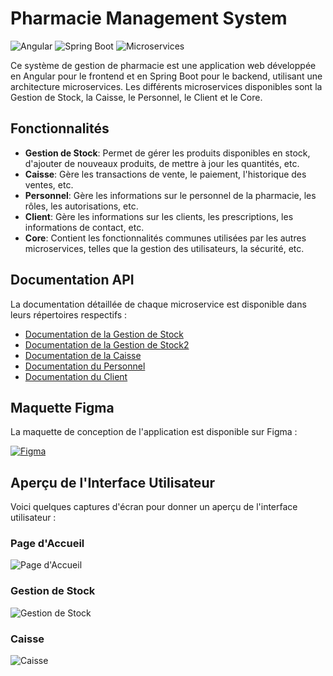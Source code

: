 # Pharmacie Management System

![Angular](https://img.shields.io/badge/Frontend-Angular-red.svg)
![Spring Boot](https://img.shields.io/badge/Backend-Spring%20Boot-brightgreen.svg)
![Microservices](https://img.shields.io/badge/Architecture-Microservices-blue.svg)

Ce système de gestion de pharmacie est une application web développée en Angular pour le frontend et en Spring Boot pour le backend, utilisant une architecture microservices. Les différents microservices disponibles sont la Gestion de Stock, la Caisse, le Personnel, le Client et le Core.

## Fonctionnalités

- **Gestion de Stock**: Permet de gérer les produits disponibles en stock, d'ajouter de nouveaux produits, de mettre à jour les quantités, etc.
- **Caisse**: Gère les transactions de vente, le paiement, l'historique des ventes, etc.
- **Personnel**: Gère les informations sur le personnel de la pharmacie, les rôles, les autorisations, etc.
- **Client**: Gère les informations sur les clients, les prescriptions, les informations de contact, etc.
- **Core**: Contient les fonctionnalités communes utilisées par les autres microservices, telles que la gestion des utilisateurs, la sécurité, etc.

## Documentation API

La documentation détaillée de chaque microservice est disponible dans leurs répertoires respectifs :

- [Documentation de la Gestion de Stock](https://documenter.getpostman.com/view/32566190/2s9YypG44G)
- [Documentation de la Gestion de Stock2](https://stdntpartners-my.sharepoint.com/:w:/g/personal/emmanuel_amela_studentambassadors_com/Ec3AtkDVtXBBr1CQ7LqLitkBaAuXDQnlg9RDvQ-46Ha4ow?e=qDjJeQ)
- [Documentation de la Caisse](https://documenter.getpostman.com/view/32566190/2s9YypG44G)
- [Documentation du Personnel](lien_vers_la_documentation_personnel)
- [Documentation du Client](https://view.officeapps.live.com/op/view.aspx?src=https%3A%2F%2Fraw.githubusercontent.com%2FUKit00%2Fpharmacie%2Fmain%2FdocAPi.docx&wdOrigin=BROWSELINK)

## Maquette Figma

La maquette de conception de l'application est disponible sur Figma :

[![Figma](https://img.shields.io/badge/Figma-View%20Maquette-orange)](lien_vers_la_maquette)


## Aperçu de l'Interface Utilisateur

Voici quelques captures d'écran pour donner un aperçu de l'interface utilisateur :

### Page d'Accueil

![Page d'Accueil](lien_vers_capture_accueil)

### Gestion de Stock

![Gestion de Stock](lien_vers_capture_stock)

### Caisse

![Caisse](lien_vers_capture_caisse)
